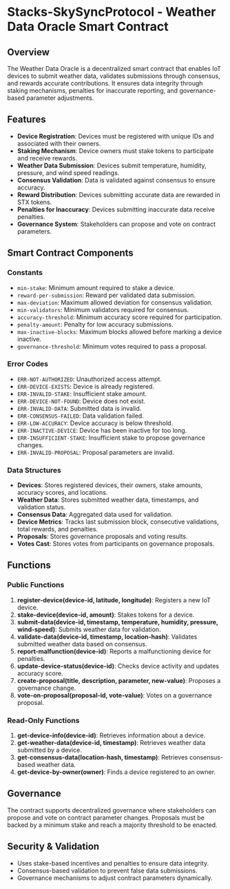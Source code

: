 # Stacks-SkySyncProtocol - Weather Data Oracle Smart Contract

## Overview
The Weather Data Oracle is a decentralized smart contract that enables IoT devices to submit weather data, validates submissions through consensus, and rewards accurate contributions. It ensures data integrity through staking mechanisms, penalties for inaccurate reporting, and governance-based parameter adjustments.

## Features
- **Device Registration**: Devices must be registered with unique IDs and associated with their owners.
- **Staking Mechanism**: Device owners must stake tokens to participate and receive rewards.
- **Weather Data Submission**: Devices submit temperature, humidity, pressure, and wind speed readings.
- **Consensus Validation**: Data is validated against consensus to ensure accuracy.
- **Reward Distribution**: Devices submitting accurate data are rewarded in STX tokens.
- **Penalties for Inaccuracy**: Devices submitting inaccurate data receive penalties.
- **Governance System**: Stakeholders can propose and vote on contract parameters.

## Smart Contract Components

### Constants
- `min-stake`: Minimum amount required to stake a device.
- `reward-per-submission`: Reward per validated data submission.
- `max-deviation`: Maximum allowed deviation for consensus validation.
- `min-validators`: Minimum validators required for consensus.
- `accuracy-threshold`: Minimum accuracy score required for participation.
- `penalty-amount`: Penalty for low accuracy submissions.
- `max-inactive-blocks`: Maximum blocks allowed before marking a device inactive.
- `governance-threshold`: Minimum votes required to pass a proposal.

### Error Codes
- `ERR-NOT-AUTHORIZED`: Unauthorized access attempt.
- `ERR-DEVICE-EXISTS`: Device is already registered.
- `ERR-INVALID-STAKE`: Insufficient stake amount.
- `ERR-DEVICE-NOT-FOUND`: Device does not exist.
- `ERR-INVALID-DATA`: Submitted data is invalid.
- `ERR-CONSENSUS-FAILED`: Data validation failed.
- `ERR-LOW-ACCURACY`: Device accuracy is below threshold.
- `ERR-INACTIVE-DEVICE`: Device has been inactive for too long.
- `ERR-INSUFFICIENT-STAKE`: Insufficient stake to propose governance changes.
- `ERR-INVALID-PROPOSAL`: Proposal parameters are invalid.

### Data Structures
- **Devices**: Stores registered devices, their owners, stake amounts, accuracy scores, and locations.
- **Weather Data**: Stores submitted weather data, timestamps, and validation status.
- **Consensus Data**: Aggregated data used for validation.
- **Device Metrics**: Tracks last submission block, consecutive validations, total rewards, and penalties.
- **Proposals**: Stores governance proposals and voting results.
- **Votes Cast**: Stores votes from participants on governance proposals.

## Functions

### Public Functions
1. **register-device(device-id, latitude, longitude)**: Registers a new IoT device.
2. **stake-device(device-id, amount)**: Stakes tokens for a device.
3. **submit-data(device-id, timestamp, temperature, humidity, pressure, wind-speed)**: Submits weather data for validation.
4. **validate-data(device-id, timestamp, location-hash)**: Validates submitted weather data based on consensus.
5. **report-malfunction(device-id)**: Reports a malfunctioning device for penalties.
6. **update-device-status(device-id)**: Checks device activity and updates accuracy score.
7. **create-proposal(title, description, parameter, new-value)**: Proposes a governance change.
8. **vote-on-proposal(proposal-id, vote-value)**: Votes on a governance proposal.

### Read-Only Functions
1. **get-device-info(device-id)**: Retrieves information about a device.
2. **get-weather-data(device-id, timestamp)**: Retrieves weather data submitted by a device.
3. **get-consensus-data(location-hash, timestamp)**: Retrieves consensus-based weather data.
4. **get-device-by-owner(owner)**: Finds a device registered to an owner.

## Governance
The contract supports decentralized governance where stakeholders can propose and vote on contract parameter changes. Proposals must be backed by a minimum stake and reach a majority threshold to be enacted.

## Security & Validation
- Uses stake-based incentives and penalties to ensure data integrity.
- Consensus-based validation to prevent false data submissions.
- Governance mechanisms to adjust contract parameters dynamically.
